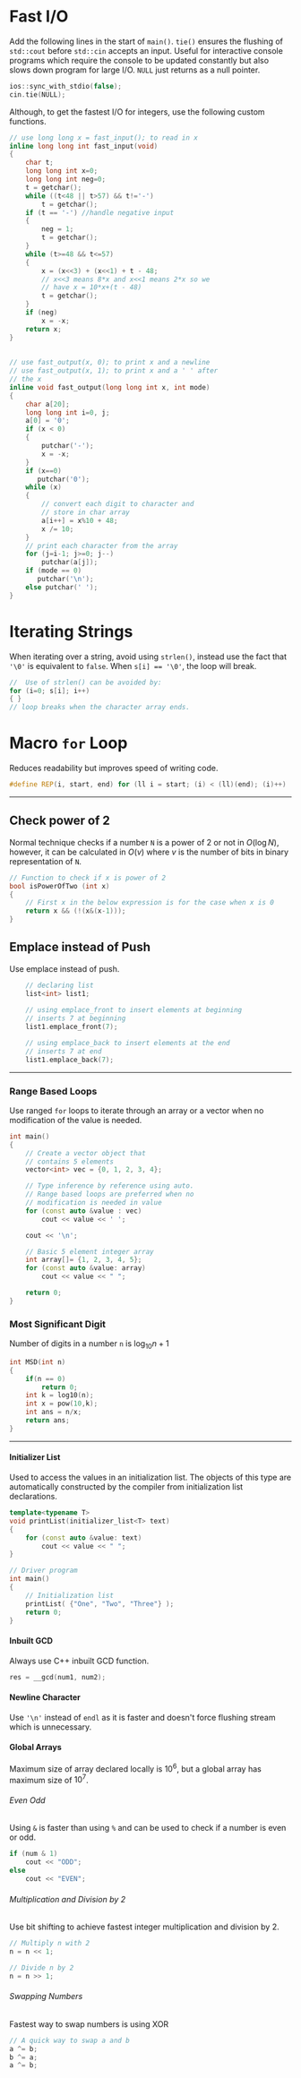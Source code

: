 # Fast I/O
Add the following lines in the start of `main()`.
`tie()` ensures the flushing of `std::cout` before `std::cin` accepts an input. Useful for interactive console programs which require the console to be updated constantly but also slows down program for large I/O. `NULL` just returns as a null pointer.
```cpp
ios::sync_with_stdio(false);
cin.tie(NULL);
```
Although, to get the fastest I/O for integers, use the following custom functions.
```cpp
// use long long x = fast_input(); to read in x 
inline long long int fast_input(void) 
{ 
    char t; 
    long long int x=0; 
    long long int neg=0; 
    t = getchar(); 
    while ((t<48 || t>57) && t!='-') 
        t = getchar(); 
    if (t == '-') //handle negative input 
    { 
        neg = 1; 
        t = getchar(); 
    } 
    while (t>=48 && t<=57) 
    { 
        x = (x<<3) + (x<<1) + t - 48; 
        // x<<3 means 8*x and x<<1 means 2*x so we 
        // have x = 10*x+(t - 48) 
        t = getchar(); 
    } 
    if (neg) 
        x = -x; 
    return x; 
} 
  
  
// use fast_output(x, 0); to print x and a newline 
// use fast_output(x, 1); to print x and a ' ' after 
// the x 
inline void fast_output(long long int x, int mode) 
{ 
    char a[20]; 
    long long int i=0, j; 
    a[0] = '0'; 
    if (x < 0) 
    { 
        putchar('-'); 
        x = -x; 
    } 
    if (x==0) 
       putchar('0'); 
    while (x) 
    { 
        // convert each digit to character and 
        // store in char array 
        a[i++] = x%10 + 48; 
        x /= 10; 
    } 
    // print each character from the array 
    for (j=i-1; j>=0; j--) 
        putchar(a[j]); 
    if (mode == 0) 
       putchar('\n'); 
    else putchar(' '); 
}
```

# Iterating Strings
When iterating over a string, avoid using `strlen()`, instead use the fact that `'\0'` is equivalent to `false`. When `s[i] == '\0'`, the loop will break.
```cpp
//  Use of strlen() can be avoided by:
for (i=0; s[i]; i++) 
{ }
// loop breaks when the character array ends.
```

# Macro `for` Loop
Reduces readability but improves speed of writing code.
```cpp
#define REP(i, start, end) for (ll i = start; (i) < (ll)(end); (i)++)
```
---
## Check power of 2
Normal technique checks if a number `N` is a power of $2$ or not in $O(\log N)$, however, it can be calculated in $O(v)$ where $v$ is the number of bits in binary representation of `N`.

```cpp
// Function to check if x is power of 2
bool isPowerOfTwo (int x)
{
	// First x in the below expression is for the case when x is 0
	return x && (!(x&(x-1)));
}
```

## Emplace instead of Push
Use emplace instead of push.
```cpp
    // declaring list 
    list<int> list1;
		
    // using emplace_front to insert elements at beginning 
    // inserts 7 at beginning 
    list1.emplace_front(7);

    // using emplace_back to insert elements at the end 
    // inserts 7 at end 
    list1.emplace_back(7);
```
---
### Range Based Loops
Use ranged `for` loops to iterate through an array or a vector when no modification of the value is needed.
```cpp
int main() 
{ 
    // Create a vector object that 
    // contains 5 elements 
    vector<int> vec = {0, 1, 2, 3, 4}; 

    // Type inference by reference using auto. 
    // Range based loops are preferred when no 
    // modification is needed in value 
    for (const auto &value : vec) 
        cout << value << ' '; 

    cout << '\n'; 

    // Basic 5 element integer array 
    int array[]= {1, 2, 3, 4, 5}; 
    for (const auto &value: array) 
        cout << value << " "; 

    return 0; 
}
```

### Most Significant Digit
Number of digits in a number `n` is $\log_{10}n + 1$
```cpp
int MSD(int n)
{
    if(n == 0)
        return 0;
    int k = log10(n);
    int x = pow(10,k);
    int ans = n/x;
    return ans;
}
```
---
#### Initializer List
Used to access the values in an initialization list. The objects of this type are automatically constructed by the compiler from initialization list declarations.
```cpp
template<typename T> 
void printList(initializer_list<T> text) 
{ 
    for (const auto &value: text) 
        cout << value << " "; 
} 

// Driver program 
int main() 
{ 
    // Initialization list 
    printList( {"One", "Two", "Three"} ); 
    return 0; 
}
```

#### Inbuilt GCD
Always use C++ inbuilt GCD function.
```cpp
res = __gcd(num1, num2);
```

#### Newline Character
Use `'\n'` instead of `endl` as it is faster and doesn't force flushing stream which is unnecessary.

#### Global Arrays
Maximum size of array declared locally is $10^6$, but a global array has maximum size of $10^7$.

###### Even Odd
Using `&` is faster than using `%` and can be used to check if a number is even or odd.

```cpp
if (num & 1)
	cout << "ODD";
else
	cout << "EVEN";
```

###### Multiplication and Division by 2
Use bit shifting to achieve fastest integer multiplication and division by 2.
```cpp
// Multiply n with 2
n = n << 1;

// Divide n by 2
n = n >> 1;
```

###### Swapping Numbers
Fastest way to swap numbers is using XOR
```cpp
// A quick way to swap a and b
a ^= b;
b ^= a;
a ^= b;
```
